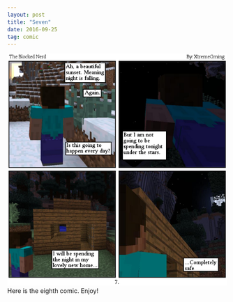 ```yaml
---
layout: post
title: "Seven"
date: 2016-09-25
tag: comic
---
```

<img src="/comics/comic7.png" alt="What would become of me?" class="inline" />
<br>
Here is the eighth comic. Enjoy!
